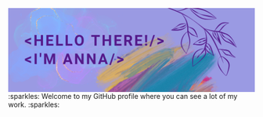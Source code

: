 <img src="https://github.com/anna-zau/anna-zau/blob/main/img/banner.png" alt="Banner" border="0" align="center" style="width: 800px">
:sparkles: Welcome to my GitHub profile where you can see a lot of my work. :sparkles:




